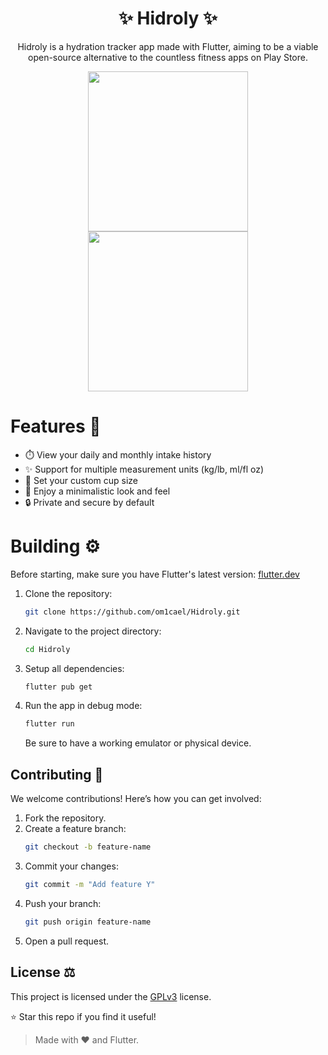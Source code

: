 <h1 align="center">✨ Hidroly ✨</h1>
<p align="center">Hidroly is a hydration tracker app made with Flutter, aiming to be a viable open-source alternative to the countless fitness apps on Play Store.</p>

<div align="center">
  <img src="https://github.com/user-attachments/assets/e7c079af-9c1b-4274-b65d-1830b1e98a15" width=256>
  <img src="https://github.com/user-attachments/assets/0840d504-f595-4a73-8eba-61d512b2b78f" width=256>
</div>

# Features 🌟
- ⏱️ View your daily and monthly intake history
- ✨ Support for multiple measurement units (kg/lb, ml/fl oz)
- 🥤 Set your custom cup size
- 🎯 Enjoy a minimalistic look and feel
- 🔒 Private and secure by default

# Building ⚙️
Before starting, make sure you have Flutter's latest version: [flutter.dev](https://docs.flutter.dev/get-started/install)

1. Clone the repository:
   ```bash
   git clone https://github.com/om1cael/Hidroly.git
   ```

2. Navigate to the project directory:
   ```bash
   cd Hidroly
   ```

3. Setup all dependencies:
   ```bash
   flutter pub get
   ```

4. Run the app in debug mode:
   ```bash
   flutter run
   ```
   Be sure to have a working emulator or physical device.

## Contributing 🌱

We welcome contributions! Here’s how you can get involved:

1. Fork the repository.
2. Create a feature branch:
   ```bash
   git checkout -b feature-name
   ```
3. Commit your changes:
   ```bash
   git commit -m "Add feature Y"
   ```
4. Push your branch:
   ```bash
   git push origin feature-name
   ```
5. Open a pull request.

## License ⚖️

This project is licensed under the [GPLv3](https://github.com/om1cael/Hidroly/blob/main/LICENSE) license.

⭐ Star this repo if you find it useful!
> Made with ❤️ and Flutter.

